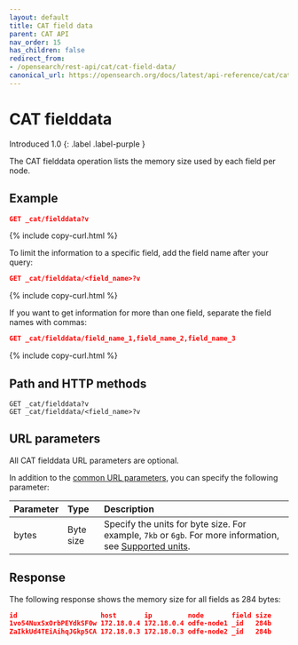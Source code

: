 ```yaml
---
layout: default
title: CAT field data
parent: CAT API
nav_order: 15
has_children: false
redirect_from:
- /opensearch/rest-api/cat/cat-field-data/
canonical_url: https://opensearch.org/docs/latest/api-reference/cat/cat-field-data/
---
```


# CAT fielddata
Introduced 1.0
{: .label .label-purple }

The CAT fielddata operation lists the memory size used by each field per node.

## Example

```json
GET _cat/fielddata?v
```
{% include copy-curl.html %}

To limit the information to a specific field, add the field name after your query:

```json
GET _cat/fielddata/<field_name>?v
```
{% include copy-curl.html %}

If you want to get information for more than one field, separate the field names with commas:

```json
GET _cat/fielddata/field_name_1,field_name_2,field_name_3
```
{% include copy-curl.html %}

## Path and HTTP methods

```
GET _cat/fielddata?v
GET _cat/fielddata/<field_name>?v
```

## URL parameters

All CAT fielddata URL parameters are optional.

In addition to the [common URL parameters]({{site.url}}{{site.baseurl}}/api-reference/cat/index), you can specify the following parameter:

Parameter | Type | Description
:--- | :--- | :---
bytes | Byte size | Specify the units for byte size. For example, `7kb` or `6gb`. For more information, see [Supported units]({{site.url}}{{site.baseurl}}/opensearch/units/).

## Response

The following response shows the memory size for all fields as 284 bytes:

```json
id                     host       ip         node       field size
1vo54NuxSxOrbPEYdkSF0w 172.18.0.4 172.18.0.4 odfe-node1 _id   284b
ZaIkkUd4TEiAihqJGkp5CA 172.18.0.3 172.18.0.3 odfe-node2 _id   284b
```
